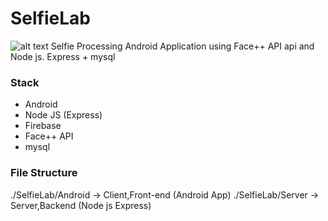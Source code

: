 # SelfieLab
![alt text](https://travis-ci.org/Telexine/SelfieLab.svg?branch=master) Selfie Processing Android Application using Face++ API api and Node js. Express + mysql

### Stack
 - Android
 - Node JS (Express)
 - Firebase
 - Face++ API
 - mysql
 
### File Structure
 
 
./SelfieLab/Android -> Client,Front-end (Android App) 
./SelfieLab/Server -> Server,Backend (Node js Express)




